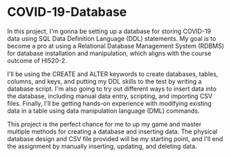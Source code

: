 # COVID-19-Database

In this project, I'm gonna be setting up a database for storing COVID-19 data using SQL Data Definition Language (DDL) statements. My goal is to become a pro at using a Relational Database Management System (RDBMS) for database installation and manipulation, which aligns with the course outcome of HI520-2.

I'll be using the CREATE and ALTER keywords to create databases, tables, columns, and keys, and putting my DDL skills to the test by writing a database script. I'm also going to try out different ways to insert data into the database, including manual data entry, scripting, and importing CSV files. Finally, I'll be getting hands-on experience with modifying existing data in a table using data manipulation language (DML) commands.  

This project is the perfect chance for me to up my game and master multiple methods for creating a database and inserting data. The physical database design and CSV file provided will be my starting point, and I'll end the assignment by manually inserting, updating, and deleting data.
